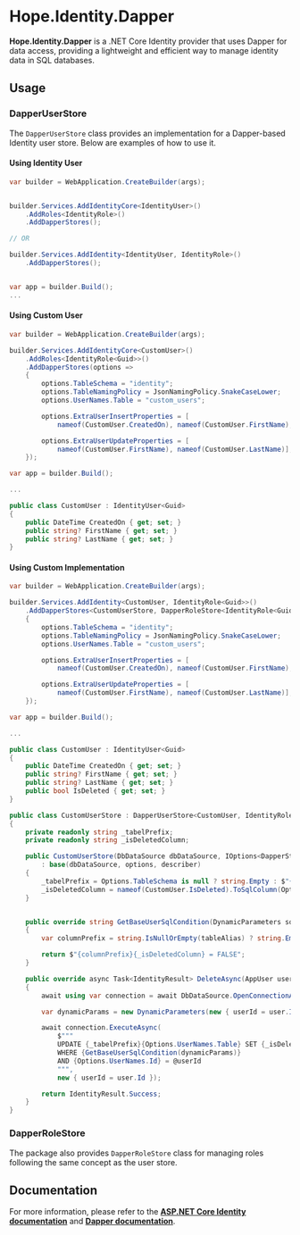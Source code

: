 # Hope.Identity.Dapper

**Hope.Identity.Dapper** is a .NET Core Identity provider that uses Dapper for data access, providing a lightweight and efficient way to manage identity data in SQL databases.


## Usage

### DapperUserStore

The `DapperUserStore` class provides an implementation for a Dapper-based Identity user store. Below are examples of how to use it.

#### Using Identity User

```c#
var builder = WebApplication.CreateBuilder(args);


builder.Services.AddIdentityCore<IdentityUser>()
    .AddRoles<IdentityRole>()
    .AddDapperStores();

// OR

builder.Services.AddIdentity<IdentityUser, IdentityRole>()
    .AddDapperStores();


var app = builder.Build();
...
```

#### Using Custom User

```c#
var builder = WebApplication.CreateBuilder(args);

builder.Services.AddIdentityCore<CustomUser>()
    .AddRoles<IdentityRole<Guid>>()
    .AddDapperStores(options =>
    {
        options.TableSchema = "identity";
        options.TableNamingPolicy = JsonNamingPolicy.SnakeCaseLower;
        options.UserNames.Table = "custom_users";

        options.ExtraUserInsertProperties = [
            nameof(CustomUser.CreatedOn), nameof(CustomUser.FirstName), nameof(CustomUser.LastName)];

        options.ExtraUserUpdateProperties = [
            nameof(CustomUser.FirstName), nameof(CustomUser.LastName)];
    });

var app = builder.Build();

...

public class CustomUser : IdentityUser<Guid>
{
    public DateTime CreatedOn { get; set; }
    public string? FirstName { get; set; }
    public string? LastName { get; set; }
}
```

#### Using Custom Implementation

```c#
var builder = WebApplication.CreateBuilder(args);

builder.Services.AddIdentity<CustomUser, IdentityRole<Guid>>()
    .AddDapperStores<CustomUserStore, DapperRoleStore<IdentityRole<Guid>, Guid>>(options =>
    {
        options.TableSchema = "identity";
        options.TableNamingPolicy = JsonNamingPolicy.SnakeCaseLower;
        options.UserNames.Table = "custom_users";

        options.ExtraUserInsertProperties = [
            nameof(CustomUser.CreatedOn), nameof(CustomUser.FirstName), nameof(CustomUser.LastName)];

        options.ExtraUserUpdateProperties = [
            nameof(CustomUser.FirstName), nameof(CustomUser.LastName)];
    });

var app = builder.Build();

...

public class CustomUser : IdentityUser<Guid>
{
    public DateTime CreatedOn { get; set; }
    public string? FirstName { get; set; }
    public string? LastName { get; set; }
    public bool IsDeleted { get; set; }
}

public class CustomUserStore : DapperUserStore<CustomUser, IdentityRole<Guid>, Guid>
{
    private readonly string _tabelPrefix;
    private readonly string _isDeletedColumn;

    public CustomUserStore(DbDataSource dbDataSource, IOptions<DapperStoreOptions> options, IdentityErrorDescriber? describer)
        : base(dbDataSource, options, describer) 
    { 
        _tabelPrefix = Options.TableSchema is null ? string.Empty : $"{Options.TableSchema}.";
        _isDeletedColumn = nameof(CustomUser.IsDeleted).ToSqlColumn(Options.TableNamingPolicy);
    }


    public override string GetBaseUserSqlCondition(DynamicParameters sqlParameters, string tableAlias = "")
    {
        var columnPrefix = string.IsNullOrEmpty(tableAlias) ? string.Empty : $"{tableAlias}.";

        return $"{columnPrefix}{_isDeletedColumn} = FALSE";
    }

    public override async Task<IdentityResult> DeleteAsync(AppUser user, CancellationToken cancellationToken = default)
    {
        await using var connection = await DbDataSource.OpenConnectionAsync(cancellationToken);

        var dynamicParams = new DynamicParameters(new { userId = user.Id });

        await connection.ExecuteAsync(
            $"""
            UPDATE {_tabelPrefix}{Options.UserNames.Table} SET {_isDeletedColumn} = TRUE 
            WHERE {GetBaseUserSqlCondition(dynamicParams)} 
            AND {Options.UserNames.Id} = @userId
            """,
            new { userId = user.Id });

        return IdentityResult.Success;
    }
}
```


### DapperRoleStore

The package also provides `DapperRoleStore` class for managing roles following the same concept as the user store.


## Documentation

For more information, please refer to the **[ASP.NET Core Identity documentation](https://learn.microsoft.com/en-us/aspnet/core/security/authentication/identity)** and **[Dapper documentation](https://github.com/DapperLib/Dapper)**.